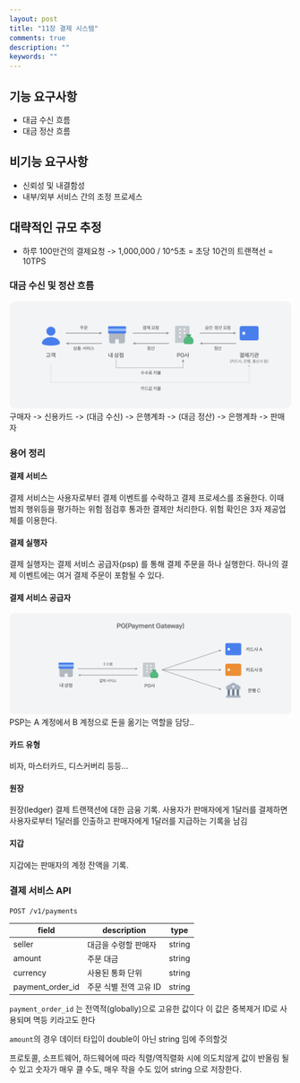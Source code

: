 ```yaml
---
layout: post
title: "11장 결제 시스템"
comments: true
description: ""
keywords: ""
---
```




## 기능 요구사항
- 대금 수신 흐름
- 대금 정산 흐름

## 비기능 요구사항
- 신뢰성 및 내결함성
- 내부/외부 서비스 간의 조정 프로세스

## 대략적인 규모 추정
- 하루 100만건의 결제요청 -> 1,000,000 / 10^5초 = 초당 10건의 트랜젹선 = 10TPS



### 대금 수신 및 정산 흐름

![pay-overview](/images/payment-system/pg-overview.png)
구매자 -> 신용카드 -> (대금 수신) -> 은행계좌 -> (대금 정산) -> 은행계좌 -> 판매자


### 용어 정리 

#### 결제 서비스
결제 서비스는 사용자로부터 결제 이벤트를 수락하고 결제 프로세스를 조율한다.
이때 범죄 행위등을 평가하는 위험 점검후 통과한 결제만 처리한다.
위험 확인은 3자 제공업체를 이용한다.



#### 결제 실행자
결제 실행자는 결제 서비스 공급자(psp) 를 통해 결제 주문을 하나 실행한다.
하나의 결제 이벤트에는 여거 결제 주문이 포함될 수 있다.


#### 결제 서비스 공급자

![pay-overview](/images/payment-system/pg-main.png)
PSP는 A 계정에서 B 계정으로 돈을 옮기는 역할을 담당..


#### 카드 유형
비자, 마스터카드, 디스커버리 등등...


#### 원장
원장(ledger) 결제 트랜잭션에 대한 금융 기록.
사용자가 판매자에게 1달러를 결제하면 사용자로부터 1달러를 인출하고
판매자에게 1달러를 지급하는 기록을 남김

#### 지갑
지갑에는 판매자의 계정 잔액을 기록.


### 결제 서비스 API

`POST /v1/payments`


| field            	| description    	| type   	|
|------------------	|-------------	    |--------	|
| seller           	| 대금을 수령할 판매자	 | string 	|
| amount           	| 주문 대금            | string 	|
| currency         	| 사용된 통화 단위       	| string 	|
| payment_order_id 	| 주문 식별 전역 고유 ID   	| string 	|


`payment_order_id` 는 전역적(globally)으로 고유한 값이다 
이 값은 중복제거 ID로 사용되며 멱등 키라고도 한다

`amount`의 경우 데이터 타입이 double이 아닌 string 임에 주의할것

프로토콜, 소프트웨어, 하드웨어에 따라 직렬/역직렬화 시에 의도치않게 값이 반올림 될 수 있고
숫자가 매우 클 수도, 매우 작을 수도 있어 string 으로 저장한다.



